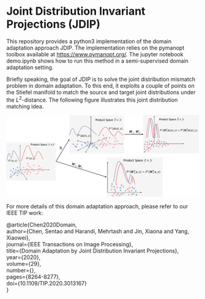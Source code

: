 # Joint Distribution Invariant Projections (JDIP)

This repository provides a python3 implementation of the domain adaptation approach JDIP. The implementation relies on the pymanopt toolbox available at https://www.pymanopt.org/. The jupyter notebook demo.ipynb shows how to run this method in a semi-supervised domain adaptation setting.

Briefly speaking, the goal of JDIP is to solve the joint distribution mismatch problem in domain adaptation. To this end, it exploits a couple of points on the Stiefel manifold to match the source and target joint distributions under the $L^{2}$-distance. The following figure illustrates this joint distribution matching idea.   


![idea](idea.jpg)



For more details of this domain adaptation approach,  please refer to our IEEE TIP work: 

@article{Chen2020Domain,  
  author={Chen, Sentao and Harandi, Mehrtash and Jin, Xiaona and Yang, Xiaowei},  
  journal={IEEE Transactions on Image Processing},   
  title={Domain Adaptation by Joint Distribution Invariant Projections},   
  year={2020},  
  volume={29},  
  number={},  
  pages={8264-8277},  
  doi={10.1109/TIP.2020.3013167}  
  }


